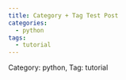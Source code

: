 ```yaml
---
title: Category + Tag Test Post
categories:
  - python
tags:
  - tutorial
---
```


Category: python, Tag: tutorial
